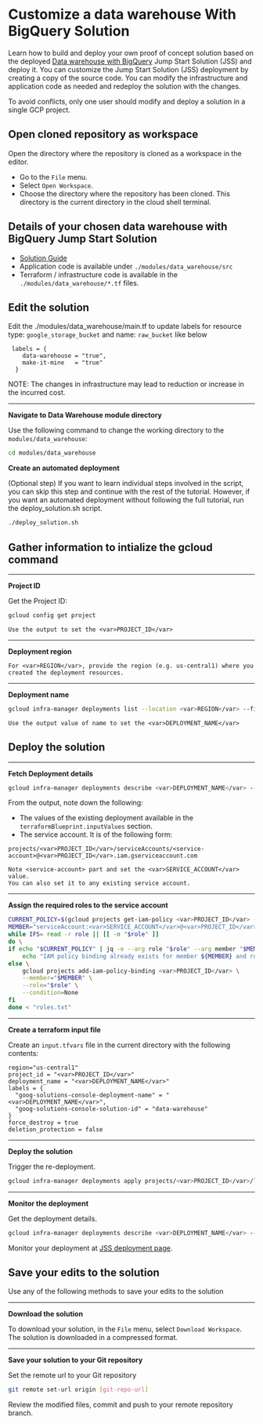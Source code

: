 <walkthrough-metadata>
  <meta name="title" content="Edit Jumpstart Solution and deploy tutorial " />
   <meta name="description" content="Make it mine neos tutorial" />
  <meta name="component_id" content="1361081" />
  <meta name="short_id" content="true" />
</walkthrough-metadata>

# Customize a data warehouse With BigQuery Solution

Learn how to build and deploy your own proof of concept solution based on the deployed [Data warehouse with BigQuery](https://console.cloud.google.com/products/solutions/details/data-warehouse) Jump Start Solution (JSS) and deploy it. You can customize the Jump Start Solution (JSS) deployment by creating a copy of the source code. You can modify the infrastructure and application code as needed and redeploy the solution with the changes.

To avoid conflicts, only one user should modify and deploy a solution in a single GCP project.

## Open cloned repository as workspace

Open the directory where the repository is cloned as a workspace in the editor.
* Go to the `File` menu.
* Select `Open Workspace`.
* Choose the directory where the repository has been cloned. This directory is the current directory in the cloud shell terminal.

## Details of your chosen data warehouse with BigQuery Jump Start Solution 

* [Solution Guide](https://cloud.google.com/solutions/data-warehouse)
* Application code is available under `./modules/data_warehouse/src`
* Terraform / infrastructure code is available in the `./modules/data_warehouse/*.tf` files.

## Edit the solution

Edit the <walkthrough-editor-select-line filePath="./modules/data_warehouse/main.tf" startLine="79" endLine="80" startCharacterOffset="0" endCharacterOffset="0">./modules/data_warehouse/main.tf</walkthrough-editor-select-line> to update labels for resource type: `google_storage_bucket` and name: `raw_bucket` like below

```
 labels = {
    data-warehouse = "true",
    make-it-mine   = "true"
  }
```

NOTE: The changes in infrastructure may lead to reduction or increase in the incurred cost.

---
**Navigate to Data Warehouse module directory**

Use the following command to change the working directory to the `modules/data_warehouse`:
```bash
cd modules/data_warehouse
```

**Create an automated deployment**

(Optional step) If you want to learn individual steps involved in the script, you can skip this step and continue with the rest of the tutorial. However, if you want an automated deployment without following the full tutorial, run the <walkthrough-editor-open-file filePath="./modules/data_warehouse/deploy_solution.sh">deploy_solution.sh</walkthrough-editor-open-file> script.

```bash
./deploy_solution.sh
```

## Gather information to intialize the  gcloud command

---
**Project ID**

Get the Project ID:

```bash
gcloud config get project
```

```
Use the output to set the <var>PROJECT_ID</var>
```
---
**Deployment region**

```
For <var>REGION</var>, provide the region (e.g. us-central1) where you created the deployment resources.
```
---
**Deployment name**

```bash
gcloud infra-manager deployments list --location <var>REGION</var> --filter="labels.goog-solutions-console-deployment-name:* AND labels.goog-solutions-console-solution-id:data-warehouse"
```

```
Use the output value of name to set the <var>DEPLOYMENT_NAME</var>
```

## Deploy the solution


---
**Fetch Deployment details**
```bash
gcloud infra-manager deployments describe <var>DEPLOYMENT_NAME</var> --location <var>REGION</var>
```
From the output, note down the following:
* The values of the existing deployment available in the `terraformBlueprint.inputValues` section.
* The service account. It is of the following form:

```
projects/<var>PROJECT_ID</var>/serviceAccounts/<service-account>@<var>PROJECT_ID</var>.iam.gserviceaccount.com
```

```
Note <service-account> part and set the <var>SERVICE_ACCOUNT</var> value.
You can also set it to any existing service account.
```

---
**Assign the required roles to the service account**
```bash
CURRENT_POLICY=$(gcloud projects get-iam-policy <var>PROJECT_ID</var> --format=json)
MEMBER="serviceAccount:<var>SERVICE_ACCOUNT</var>@<var>PROJECT_ID</var>.iam.gserviceaccount.com"
while IFS= read -r role || [[ -n "$role" ]]
do \
if echo "$CURRENT_POLICY" | jq -e --arg role "$role" --arg member "$MEMBER" '.bindings[] | select(.role == $role) | .members[] | select(. == $member)' > /dev/null; then \
    echo "IAM policy binding already exists for member ${MEMBER} and role ${role}"
else \
    gcloud projects add-iam-policy-binding <var>PROJECT_ID</var> \
    --member="$MEMBER" \
    --role="$role" \
    --condition=None
fi
done < "roles.txt"
```

---
**Create a terraform input file**

Create an `input.tfvars` file in the current directory with the following contents:

```
region="us-central1"
project_id = "<var>PROJECT_ID</var>"
deployment_name = "<var>DEPLOYMENT_NAME</var>"
labels = {
  "goog-solutions-console-deployment-name" = "<var>DEPLOYMENT_NAME</var>",
  "goog-solutions-console-solution-id" = "data-warehouse"
}
force_destroy = true
deletion_protection = false
```

---
**Deploy the solution**

Trigger the re-deployment. 
```bash
gcloud infra-manager deployments apply projects/<var>PROJECT_ID</var>/locations/<var>REGION</var>/deployments/<var>DEPLOYMENT_NAME</var> --service-account projects/<var>PROJECT_ID</var>/serviceAccounts/<var>SERVICE_ACCOUNT</var>@<var>PROJECT_ID</var>.iam.gserviceaccount.com --local-source="." --inputs-file=./input.tfvars --labels="modification-reason=make-it-mine,goog-solutions-console-deployment-name=<var>DEPLOYMENT_NAME</var>,goog-solutions-console-solution-id=data-warehouse,goog-config-partner=sc"
```

---
**Monitor the deployment**

Get the deployment details.

```bash
gcloud infra-manager deployments describe <var>DEPLOYMENT_NAME</var> --location <var>REGION</var>
```

Monitor your deployment at [JSS deployment page](https://console.cloud.google.com/products/solutions/deployments?pageState=(%22deployments%22:(%22f%22:%22%255B%257B_22k_22_3A_22Labels_22_2C_22t_22_3A13_2C_22v_22_3A_22_5C_22modification-reason%2520_3A%2520make-it-mine_5C_22_22_2C_22s_22_3Atrue_2C_22i_22_3A_22deployment.labels_22%257D%255D%22))).

## Save your edits to the solution

Use any of the following methods to save your edits to the solution

---
**Download the solution**

To download your solution, in the `File` menu, select `Download Workspace`. The solution is downloaded in a compressed format.

---
**Save your solution to your Git repository**

Set the remote url to your Git repository
```bash 
git remote set-url origin [git-repo-url]
```

Review the modified files, commit and push to your remote repository branch.
<walkthrough-inline-feedback></walkthrough-inline-feedback>
  
